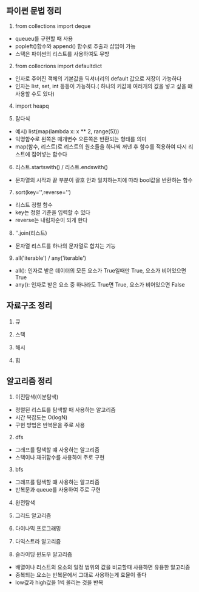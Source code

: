 ## 파이썬 문법 정리
1. from collections import deque
- queueu를 구현할 때 사용
- popleft()함수와 append() 함수로 추출과 삽입이 가능
- 스택은 파이썬의 리스트를 사용하여도 무방

2. from collecrions import defaultdict
- 인자로 주어진 객체의 기본값을 딕셔너리의 default 값으로 저장이 가능하다
- 인자는 list, set, int 등등이 가능하다.( 하나의 키값에 여러개의 값을 넣고 싶을 떄 사용할 수도 있다)

4. import heapq


5. 람다식
- 예시) list(map(lambda x: x ** 2, range(5)))
- 익명함수로 왼쪽은 매개변수 오른쪽은 반환되는 형태를 의미
- map(함수, 리스트)로 리스트의 원소들을 하나씩 꺼낸 후 함수를 적용하여 다시 리스트에 집어넣는 함수다

6. 리스트.startswith() / 리스트.endswith()
- 문자열의 시작과 끝 부분이 괄호 안과 일치하는지에 따라 bool값을 반환하는 함수

7. sort(key='',reverse='')
- 리스트 정렬 함수
- key는 정렬 기준을 입력할 수 있다
- reverse는 내림차순이 되게 한다

8. ''.join(리스트)
- 문자열 리스트를 하나의 문자열로 합치는 기능

9. all('iterable') / any('iterable')
- all(): 인자로 받은 데이터의 모든 요소가 True일때만 True, 요소가 비어있으면 True
- any(): 인자로 받은 요소 중 하나라도 True면 True, 요소가 비어있으면 False


## 자료구조 정리
1. 큐

2. 스택

3. 해시

4. 힙

## 알고리즘 정리
1. 이진탐색(이분탐색)
- 정렬된 리스트를 탐색할 때 사용하는 알고리즘
- 시간 복잡도는 O(logN)
- 구현 방법은 반복문을 주로 사용

2. dfs
- 그래프를 탐색할 떄 사용하는 알고리즘
- 스택이나 재귀함수를 사용하여 주로 구현

3. bfs
- 그래프를 탐색할 떄 사용하는 알고리즘
- 반복문과 queue를 사용하여 주로 구현

4. 완전탐색

5. 그리드 알고리즘

6. 다이나믹 프로그래밍

7. 다익스트라 알고리즘

8. 슬라이딩 윈도우 알고리즘
- 배열이나 리스트의 요소의 일정 범위의 값을 비교할때 사용하면 유용한 알고리즘
- 중복되는 요소는 반복문에서 그대로 사용하는게 효율이 좋다
- low값과 high값을 1씩 올리는 것을 반복
